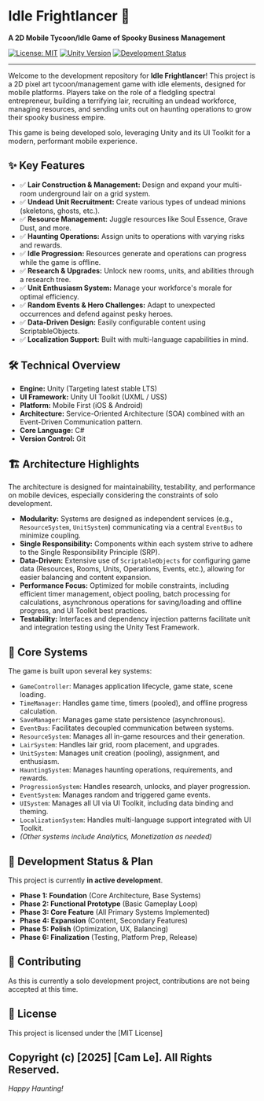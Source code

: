# Idle Frightlancer 👻

**A 2D Mobile Tycoon/Idle Game of Spooky Business Management**

[![License: MIT](https://img.shields.io/badge/License-MIT-yellow.svg)](https://opensource.org/licenses/MIT) <!-- Replace with your actual license badge -->
[![Unity Version](https://img.shields.io/badge/Unity-6000.0.x%20LTS-blueviolet)](https://unity.com/releases/editor/archive) <!-- Update with your specific Unity LTS version -->
[![Development Status](https://img.shields.io/badge/Status-In%20Development-brightgreen)](solo-dev-plan.md)

---

Welcome to the development repository for **Idle Frightlancer**! This project is a 2D pixel art tycoon/management game with idle elements, designed for mobile platforms. Players take on the role of a fledgling spectral entrepreneur, building a terrifying lair, recruiting an undead workforce, managing resources, and sending units out on haunting operations to grow their spooky business empire.

This game is being developed solo, leveraging Unity and its UI Toolkit for a modern, performant mobile experience.

## ✨ Key Features

*   ✅ **Lair Construction & Management:** Design and expand your multi-room underground lair on a grid system.
*   ✅ **Undead Unit Recruitment:** Create various types of undead minions (skeletons, ghosts, etc.).
*   ✅ **Resource Management:** Juggle resources like Soul Essence, Grave Dust, and more.
*   ✅ **Haunting Operations:** Assign units to operations with varying risks and rewards.
*   ✅ **Idle Progression:** Resources generate and operations can progress while the game is offline.
*   ✅ **Research & Upgrades:** Unlock new rooms, units, and abilities through a research tree.
*   ✅ **Unit Enthusiasm System:** Manage your workforce's morale for optimal efficiency.
*   ✅ **Random Events & Hero Challenges:** Adapt to unexpected occurrences and defend against pesky heroes.
*   ✅ **Data-Driven Design:** Easily configurable content using ScriptableObjects.
*   ✅ **Localization Support:** Built with multi-language capabilities in mind.

## 🛠️ Technical Overview

*   **Engine:** Unity (Targeting latest stable LTS)
*   **UI Framework:** Unity UI Toolkit (UXML / USS)
*   **Platform:** Mobile First (iOS & Android)
*   **Architecture:** Service-Oriented Architecture (SOA) combined with an Event-Driven Communication pattern.
*   **Core Language:** C#
*   **Version Control:** Git

## 🏗️ Architecture Highlights

The architecture is designed for maintainability, testability, and performance on mobile devices, especially considering the constraints of solo development.

*   **Modularity:** Systems are designed as independent services (e.g., `ResourceSystem`, `UnitSystem`) communicating via a central `EventBus` to minimize coupling.
*   **Single Responsibility:** Components within each system strive to adhere to the Single Responsibility Principle (SRP).
*   **Data-Driven:** Extensive use of `ScriptableObjects` for configuring game data (Resources, Rooms, Units, Operations, Events, etc.), allowing for easier balancing and content expansion.
*   **Performance Focus:** Optimized for mobile constraints, including efficient timer management, object pooling, batch processing for calculations, asynchronous operations for saving/loading and offline progress, and UI Toolkit best practices.
*   **Testability:** Interfaces and dependency injection patterns facilitate unit and integration testing using the Unity Test Framework.

## 🧩 Core Systems

The game is built upon several key systems:

*   `GameController`: Manages application lifecycle, game state, scene loading.
*   `TimeManager`: Handles game time, timers (pooled), and offline progress calculation.
*   `SaveManager`: Manages game state persistence (asynchronous).
*   `EventBus`: Facilitates decoupled communication between systems.
*   `ResourceSystem`: Manages all in-game resources and their generation.
*   `LairSystem`: Handles lair grid, room placement, and upgrades.
*   `UnitSystem`: Manages unit creation (pooling), assignment, and enthusiasm.
*   `HauntingSystem`: Manages haunting operations, requirements, and rewards.
*   `ProgressionSystem`: Handles research, unlocks, and player progression.
*   `EventSystem`: Manages random and triggered game events.
*   `UISystem`: Manages all UI via UI Toolkit, including data binding and theming.
*   `LocalizationSystem`: Handles multi-language support integrated with UI Toolkit.
*   *(Other systems include Analytics, Monetization as needed)*

## 🚀 Development Status & Plan

This project is currently **in active development**.

*   **Phase 1: Foundation** (Core Architecture, Base Systems)
*   **Phase 2: Functional Prototype** (Basic Gameplay Loop)
*   **Phase 3: Core Feature** (All Primary Systems Implemented)
*   **Phase 4: Expansion** (Content, Secondary Features)
*   **Phase 5: Polish** (Optimization, UX, Balancing)
*   **Phase 6: Finalization** (Testing, Platform Prep, Release)

## 🤝 Contributing

As this is currently a solo development project, contributions are not being accepted at this time.

## 📜 License

This project is licensed under the [MIT License]

Copyright (c) [2025] [Cam Le]. All Rights Reserved.
---
*Happy Haunting!*
```
